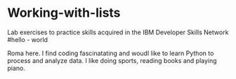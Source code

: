 # Working-with-lists
Lab exercises to practice skills acquired in the IBM Developer Skills Network
#hello - world

Roma here. I find coding fascinatating and woudl like to learn Python to process and analyze data. I like doing sports, reading books and playing piano.

